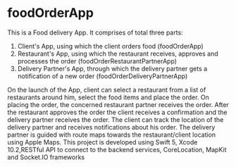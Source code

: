 # foodOrderApp
This is a Food delivery App. It comprises of total three parts: 
1. Client's App, using which the client orders food (foodOrderApp)
2. Restaurant's App, using which the restaurant receives, approves and processes the order (foodOrderRestaurantPartnerApp)
3. Delivery Partner's App, through which the delivery partner gets a notification of a new order (foodOrderDeliveryPartnerApp)

On the launch of the App, client can select a restaurant from a list of restaurants around him, select the food items and place the order. On placing the order, the concerned restaurant partner receives the order. After the restaurant approves the order the client receives a confirmation and the delivery partner receives the order.
The client can track the location of the delivery partner and receives notifications about his order.
The delivery partner is guided with route maps towards the restaurant/client location using Apple Maps.
This project is developed using Swift 5, Xcode 10.2,RESTful API to connect to the backend services, CoreLocation, MapKit and Socket.IO frameworks
